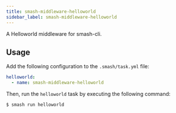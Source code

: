 ```yaml
---
title: smash-middleware-helloworld
sidebar_label: smash-middleware-helloworld
---
```


A Helloworld middleware for smash-cli.

## Usage

Add the following configuration to the `.smash/task.yml` file:

```yaml
helloworld:
  - name: smash-middleware-helloworld
```

Then, run the `helloworld` task by executing the following command:

```shell
$ smash run helloworld
```
